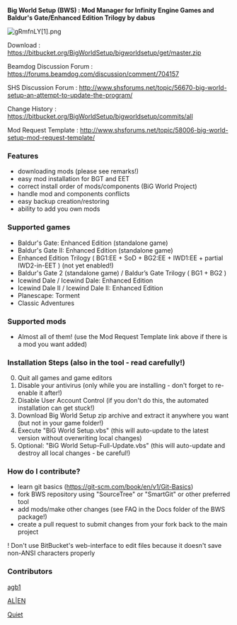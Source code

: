 **Big World Setup (BWS) : Mod Manager for Infinity Engine Games and Baldur's Gate/Enhanced Edition Trilogy by dabus**

![gRmfnLY[1].png](https://bitbucket.org/repo/kKX5Xg/images/3720385461-gRmfnLY%5B1%5D.png)

Download                 : https://bitbucket.org/BigWorldSetup/bigworldsetup/get/master.zip

Beamdog Discussion Forum : https://forums.beamdog.com/discussion/comment/704157

SHS Discussion Forum     : http://www.shsforums.net/topic/56670-big-world-setup-an-attempt-to-update-the-program/

Change History           : https://bitbucket.org/BigWorldSetup/bigworldsetup/commits/all

Mod Request Template     : http://www.shsforums.net/topic/58006-big-world-setup-mod-request-template/

### Features ###

- downloading mods (please see remarks!)
- easy mod installation for BGT and EET
- correct install order of mods/components (BiG World Project)
- handle mod and components conflicts
- easy backup creation/restoring
- ability to add you own mods

### Supported games ###

- Baldur's Gate: Enhanced Edition (standalone game)
- Baldur's Gate II: Enhanced Edition (standalone game)
- Enhanced Edition Trilogy ( BG1:EE + SoD + BG2:EE + IWD1:EE + partial IWD2-in-EET ) (not yet enabled!)
- Baldur's Gate 2 (standalone game) / Baldur’s Gate Trilogy ( BG1 + BG2 )
- Icewind Dale / Icewind Dale: Enhanced Edition
- Icewind Dale II / Icewind Dale II: Enhanced Edition
- Planescape: Torment
- Classic Adventures

### Supported mods ###

- Almost all of them! (use the Mod Request Template link above if there is a mod you want added)

### Installation Steps (also in the tool - read carefully!) ###

0. Quit all games and game editors
1. Disable your antivirus (only while you are installing - don't forget to re-enable it after!)
2. Disable User Account Control (if you don't do this, the automated installation can get stuck!)
3. Download Big World Setup zip archive and extract it anywhere you want (but not in your game folder!)
4. Execute "BiG World Setup.vbs" (this will auto-update to the latest version without overwriting local changes)
5. Optional: "BiG World Setup-Full-Update.vbs" (this will auto-update and destroy all local changes - be careful!)

### How do I contribute? ###

* learn git basics (https://git-scm.com/book/en/v1/Git-Basics)
* fork BWS repository using "SourceTree" or "SmartGit" or other preferred tool
* add mods/make other changes (see FAQ in the Docs folder of the BWS package!)
* create a pull request to submit changes from your fork back to the main project

! Don't use BitBucket's web-interface to edit files because it doesn't save non-ANSI characters properly

### Contributors ###

[agb1](http://www.shsforums.net/user/41035-agb1/)

[AL|EN](http://www.shsforums.net/user/10953-alien/)

[Quiet](http://www.shsforums.net/user/13265-quiet/)